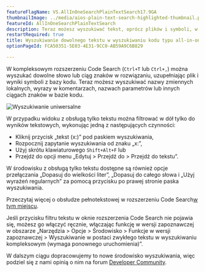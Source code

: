 ```yaml
---
featureFlagName: VS.AllInOneSearchPlainTextSearch17.9GA
thumbnailImage: ../media/aios-plain-text-search-highlighted-thumbnail.png
featureId: AllInOneSearchPlainTextSearch
description: Teraz możesz wyszukiwać tekst, oprócz plików i symboli, w zaktualizowanym środowisku rozszerzenia Code Search.
restartRequired: true
title: Wyszukiwanie dowolnego tekstu w wyszukiwaniu kodu typu all-in-one
optionPageId: FCA50351-5E03-4E31-9CC0-AB59A9C6B829

---
```



W kompleksowym rozszerzeniu Code Search (`Ctrl+T` lub `Ctrl+,`) można wyszukać dowolne słowo lub ciąg znaków w rozwiązaniu, uzupełniając plik i wyniki symboli z bazy kodu. Teraz możesz wyszukiwać nazwy zmiennych lokalnych, wyrazy w komentarzach, nazwach parametrów lub innych ciągach znaków w bazie kodu.

![Wyszukiwanie uniwersalne](../media/aios-plain-text-search-highlighted.png "Wyszukiwanie uniwersalne") 

W przypadku widoku z obsługą tylko tekstu można filtrować w dół tylko do wyników tekstowych, wykonując jedną z następujących czynności:

- Kliknij przycisk „tekst (x:)” pod paskiem wyszukiwania,
- Rozpocznij zapytanie wyszukiwania od znaku „x:”,
- Użyj skrótu klawiaturowego `Shift+Alt+F` lub
- Przejdź do opcji menu „Edytuj > Przejdź do > Przejdź do tekstu”.

W środowisku z obsługą tylko tekstu dostępne są również opcje przełączania „Dopasuj do wielkości liter”, „Dopasuj do całego słowa i „Użyj wyrażeń regularnych” za pomocą przycisku po prawej stronie paska wyszukiwania.

Przeczytaj więcej o obsłudze pełnotekstowej w rozszerzeniu Code Search[w tym miejscu](https://devblogs.microsoft.com/visualstudio/17-9-preview-3-brings-exciting-changes-to-code-search). 

Jeśli przycisku filtru tekstu w oknie rozszerzenia Code Search nie pojawia się, możesz go włączyć ręcznie, włączając funkcję w wersji zapoznawczej w obszarze „Narzędzia > Opcje > Środowisko > Funkcje w wersji zapoznawczej > Wyszukiwanie w postaci zwykłego tekstu w wyszukiwaniu kompleksowym (wymaga ponownego uruchomienia)”. 

W dalszym ciągu dopracowujemy to nowe środowisko wyszukiwania, więc podziel się z nami opinią o nim na forum [Developer Community](https://developercommunity.visualstudio.com/t/Improve-Visual-Studio-All-In-One-Search/10333885?space=8&entry=suggestion).
